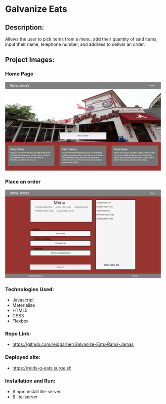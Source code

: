# Galvanize Eats

## Description: 
Allows the user to pick items from a menu, add their quantity of said items, input their name, telephone number, and address to deliver an order.

## Project Images:  

### Home Page

![Home](assets/HomePage.png)

### Place an order

![Edit Film](assets/PlaceAnOrder.png)

### Technologies Used:
- Javascript
- Materialize
- HTML5
- CSS3
- Flexbox 

### Repo Link:
- https://github.com/reidgarner/Galvanize-Eats-Rama-Jamas

### Deployed site:
- https://reids-g-eats.surge.sh

### Installation and Run:
- $ npm install lite-server
- $ lite-server
